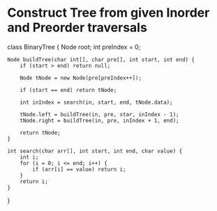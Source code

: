 # Construct Tree from given Inorder and Preorder traversals

class BinaryTree {
    Node root;
    int preIndex = 0;

    Node buildTree(char int[], char pre[], int start, int end) {
        if (start > end) return null;

        Node tNode = new Node(pre[preIndex++]);

        if (start == end) return tNode;

        int inIndex = search(in, start, end, tNode.data);

        tNode.left = buildTree(in, pre, star, inIndex - 1);
        tNode.right = buildTree(in, pre, inIndex + 1, end);

        return tNode;
    }

    int search(char arr[], int start, int end, char value) {
        int i;
        for (i = 0; i <= end; i++) {
            if (arr[i] == value) return i;
        }
        return i;
    }
}